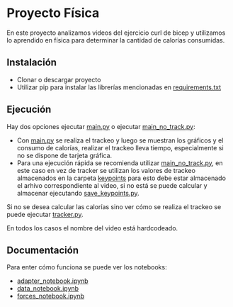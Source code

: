  # Proyecto Física
 En este proyecto analizamos videos del ejercicio curl de bicep y utilizamos lo aprendido en física para determinar la cantidad de calorías consumidas.
 
 ## Instalación
 - Clonar o descargar proyecto
 - Utilizar pip para instalar las librerías mencionadas en [requirements.txt](https://github.com/JuanOcaranza/ProyectoFisica/blob/main/requirements.txt)

 ## Ejecución
 Hay dos opciones ejecutar [main.py](https://github.com/JuanOcaranza/ProyectoFisica/blob/main/main.py) o ejecutar [main_no_track.py](https://github.com/JuanOcaranza/ProyectoFisica/blob/main/main_no_track.py):

 - Con [main.py](https://github.com/JuanOcaranza/ProyectoFisica/blob/main/main.py) se realiza el trackeo y luego se muestran los gráficos y el consumo de calorías, realizar el trackeo lleva tiempo, especialmente si no se dispone de tarjeta gráfica.
 - Para una ejecución rápida se recomienda utilizar [main_no_track.py](https://github.com/JuanOcaranza/ProyectoFisica/blob/main/main_no_track.py), en este caso en vez de tracker se utilizan los valores de trackeo almacenados en la carpeta [keypoints](https://github.com/JuanOcaranza/ProyectoFisica/tree/main/keypoints) para esto debe estar almacenado el arhivo correspondiente al video, si no está se puede calcular y almacenar ejecutando [save_keypoints.py](https://github.com/JuanOcaranza/ProyectoFisica/blob/main/save_keypoints.py).

Si no se desea calcular las calorías sino ver cómo se realiza el trackeo se puede ejecutar [tracker.py](https://github.com/JuanOcaranza/ProyectoFisica/blob/main/tracker.py).

En todos los casos el nombre del video está hardcodeado.

## Documentación
Para enter cómo funciona se puede ver los notebooks:
- [adapter_notebook.ipynb](https://github.com/JuanOcaranza/ProyectoFisica/blob/main/adapter_notebook.ipynb)
- [data_notebook.ipynb](https://github.com/JuanOcaranza/ProyectoFisica/blob/main/data_notebook.ipynb)
- [forces_notebook.ipynb](https://github.com/JuanOcaranza/ProyectoFisica/blob/main/forces_notebook.ipynb)
